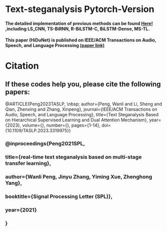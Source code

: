 # Text-steganalysis Pytorch-Version

#### The detailed implementation of previous methods can be found [Here!](https://github.com/CAU-Tstega/Text-steganalysis) ,including LS_CNN, TS-BiRNN, R-BiLSTM-C, BiLSTM-Dense, MS-TL.

#### This paper (HiDuNet) is published on IEEE/ACM Transactions on Audio, Speech, and Language Processing [(paper link)](https://ieeexplore.ieee.org/abstract/document/10268497)

# Citation
## If these codes help you, please cite the following papers:
@ARTICLE{Peng2023TASLP, \nbsp;
author={Peng, Wanli and Li, Sheng and Qian, Zhenxing and Zhang, Xinpeng},
journal={IEEE/ACM Transactions on Audio, Speech, and Language Processing}, 
title={Text Steganalysis Based on Hierarchical Supervised Learning and Dual Attention Mechanism}, 
year={2023},
volume={},
number={},
pages={1-14},
doi={10.1109/TASLP.2023.3319975}}

### @inproceedings{Peng2021SPL,
### title={real-time text steganalysis based on multi-stage transfer learning},
### author={Wanli Peng, Jinyu Zhang, Yiming Xue, Zhenghong Yang},
### booktitle={Signal Processing Letter (SPL)},
### year={2021}
### }
